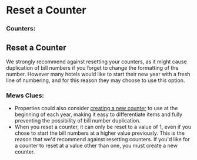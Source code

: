 # Reset a Counter

### Counters:

## Reset a Counter

We strongly recommend against resetting your counters, as it might cause duplication of bill numbers if you forget to change the formatting of the number. However many hotels would like to start their new year with a fresh line of numbering, and for this reason they may choose to use this option.

### Mews Clues:

* Properties could also consider [creating a new counter](create-a-counter.md) to use at the beginning of each year, making it easy to differentiate items and fully preventing the possibility of bill number duplication.
* When you reset a counter, it can only be reset to a value of 1, even if you chose to start the bill numbers at a higher value previously. This is the reason that we'd recommend against resetting counters. If you'd like for a counter to reset at a value other than one, you must create a new counter.

